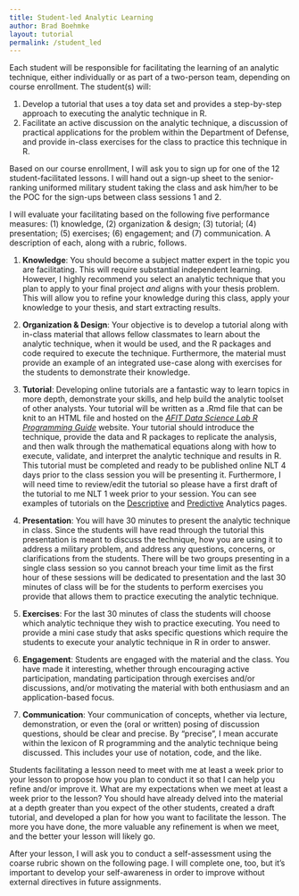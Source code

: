 ```yaml
---
title: Student-led Analytic Learning
author: Brad Boehmke
layout: tutorial
permalink: /student_led
---
```


Each student will be responsible for facilitating the learning of an analytic technique, either individually or as part of a two-person team, depending on course enrollment. The student(s) will:

1. Develop a tutorial that uses a toy data set and provides a step-by-step approach to executing the analytic technique in R.
2. Facilitate an active discussion on the analytic technique, a discussion of practical applications for the problem within the Department of Defense, and provide in-class exercises for the class to practice this technique in R. 


Based on our course enrollment, I will ask you to sign up for one of the 12 student-facilitated lessons. I will hand out a sign-up sheet to the senior-ranking uniformed military student taking the class and ask him/her to be the POC for the sign-ups between class sessions 1 and 2.

I will evaluate your facilitating based on the following five performance measures: (1) knowledge, (2) organization & design; (3) tutorial; (4) presentation; (5) exercises; (6) engagement; and (7) communication. A description of each, along with a rubric, follows.

1. __Knowledge__: You should become a subject matter expert in the topic you are facilitating. This will require substantial independent learning. However, I highly recommend you select an analytic technique that you plan to apply to your final project *and* aligns with your thesis problem.  This will allow you to refine your knowledge during this class, apply your knowledge to your thesis, and start extracting results.

2. __Organization & Design__: Your objective is to develop a tutorial along with in-class material that allows fellow classmates to learn about the analytic technique, when it would be used, and the R packages and code required to execute the technique. Furthermore, the material must provide an example of an integrated use-case along with exercises for the students to demonstrate their knowledge.

3. __Tutorial__: Developing online tutorials are a fantastic way to learn topics in more depth, demonstrate your skills, and help build the analytic toolset of other analysts. Your tutorial will be written as a .Rmd file that can be knit to an HTML file and hosted on the *[AFIT Data Science Lab R Programming Guide](https://afit-r.github.io/)* website. Your tutorial should introduce the technique, provide the data and R packages to replicate the analysis, and then walk through the mathematical equations along with how to execute, validate, and interpret the analytic technique and results in R. This tutorial must be completed and ready to be published online NLT 4 days prior to the class session you will be presenting it.  Furthermore, I will need time to review/edit the tutorial so please have a first draft of the tutorial to me NLT 1 week prior to your session.  You can see examples of tutorials on the [Descriptive](https://afit-r.github.io/descriptive) and [Predictive](https://afit-r.github.io/predictive) Analytics pages.

4. __Presentation__: You will have 30 minutes to present the analytic technique in class.  Since the students will have read through the tutorial this presentation is meant to discuss the technique, how you are using it to address a military problem, and address any questions, concerns, or clarifications from the students.  There will be two groups presenting in a single class session so you cannot breach your time limit as the first hour of these sessions will be dedicated to presentation and the last 30 minutes of class will be for the students to perform exercises you provide that allows them to practice executing the analytic technique. 

5. __Exercises__: For the last 30 minutes of class the students will choose which analytic technique they wish to practice executing.  You need to provide a mini case study that asks specific questions which require the students to execute your analytic technique in R in order to answer.

6. __Engagement__: Students are engaged with the material and the class.  You have made it interesting, whether through encouraging active participation, mandating participation through exercises and/or discussions, and/or motivating the material with both enthusiasm and an application-based focus.

7. __Communication__: Your communication of concepts, whether via lecture, demonstration, or even the (oral or written) posing of discussion questions, should be clear and precise.  By “precise”, I mean accurate within the lexicon of R programming and the analytic technique being discussed.  This includes your use of notation, code, and the like.


Students facilitating a lesson need to meet with me at least a week prior to your lesson to propose how you plan to conduct it so that I can help you refine and/or improve it. What are my expectations when we meet at least a week prior to the lesson?  You should have already delved into the material at a depth greater than you expect of the other students, created a draft tutorial, and developed a plan for how you want to facilitate the lesson.  The more you have done, the more valuable any refinement is when we meet, and the better your lesson will likely go.  

After your lesson, I will ask you to conduct a self-assessment using the coarse rubric shown on the following page.  I will complete one, too, but it’s important to develop your self-awareness in order to improve without external directives in future assignments.



